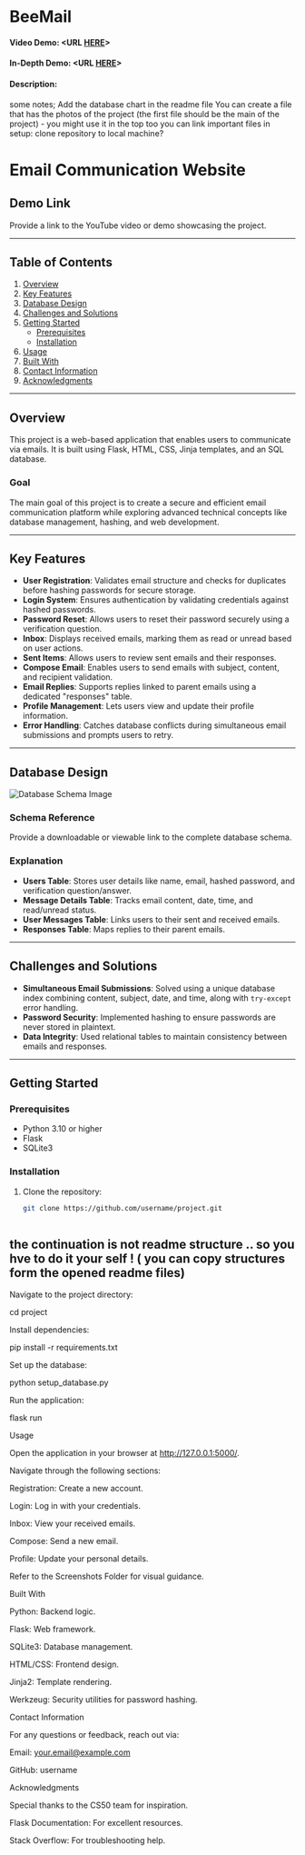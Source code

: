 # BeeMail
#### Video Demo:  <URL [HERE](https://youtu.be/HhA8Dpr6IvQ)>
#### In-Depth Demo: <URL [HERE](https://youtu.be/k5HBm5l-yJ8?si=QjAO20z61ZZukZP7)>
#### Description:

some notes;
Add the database chart in the readme file
You can create a file that has the photos of the project (the first file should be the main of the project) - you might use it in the top too
you can link important files
in setup: 
clone repository to local machine?




# Email Communication Website

## Demo Link
Provide a link to the YouTube video or demo showcasing the project.

---

## Table of Contents
1. [Overview](#overview)
2. [Key Features](#key-features)
3. [Database Design](#database-design)
4. [Challenges and Solutions](#challenges-and-solutions)
5. [Getting Started](#getting-started)
   - [Prerequisites](#prerequisites)
   - [Installation](#installation)
6. [Usage](#usage)
7. [Built With](#built-with)
8. [Contact Information](#contact-information)
9. [Acknowledgments](#acknowledgments)

---

## Overview
This project is a web-based application that enables users to communicate via emails. 
It is built using Flask, HTML, CSS, Jinja templates, and an SQL database.

### Goal
The main goal of this project is to create a secure and efficient email communication platform while exploring advanced technical concepts like database management, hashing, and web development.

---

## Key Features
- **User Registration**: Validates email structure and checks for duplicates before hashing passwords for secure storage.
- **Login System**: Ensures authentication by validating credentials against hashed passwords.
- **Password Reset**: Allows users to reset their password securely using a verification question.
- **Inbox**: Displays received emails, marking them as read or unread based on user actions.
- **Sent Items**: Allows users to review sent emails and their responses.
- **Compose Email**: Enables users to send emails with subject, content, and recipient validation.
- **Email Replies**: Supports replies linked to parent emails using a dedicated "responses" table.
- **Profile Management**: Lets users view and update their profile information.
- **Error Handling**: Catches database conflicts during simultaneous email submissions and prompts users to retry.

---

## Database Design
![Database Schema Image](#) <!-- Add a link or embed the image here -->

### Schema Reference
Provide a downloadable or viewable link to the complete database schema.

### Explanation
- **Users Table**: Stores user details like name, email, hashed password, and verification question/answer.
- **Message Details Table**: Tracks email content, date, time, and read/unread status.
- **User Messages Table**: Links users to their sent and received emails.
- **Responses Table**: Maps replies to their parent emails.

---

## Challenges and Solutions
- **Simultaneous Email Submissions**: Solved using a unique database index combining content, subject, date, and time, along with `try-except` error handling.
- **Password Security**: Implemented hashing to ensure passwords are never stored in plaintext.
- **Data Integrity**: Used relational tables to maintain consistency between emails and responses.

---

## Getting Started

### Prerequisites
- Python 3.10 or higher
- Flask
- SQLite3

### Installation
1. Clone the repository:
   ```bash
   git clone https://github.com/username/project.git



## the continuation is not readme structure .. so you hve to do it your self ! ( you can copy structures form the opened readme files)

Navigate to the project directory:

cd project

Install dependencies:

pip install -r requirements.txt

Set up the database:

python setup_database.py

Run the application:

flask run

Usage

Open the application in your browser at http://127.0.0.1:5000/.

Navigate through the following sections:

Registration: Create a new account.

Login: Log in with your credentials.

Inbox: View your received emails.

Compose: Send a new email.

Profile: Update your personal details.

Refer to the Screenshots Folder for visual guidance. 

Built With

Python: Backend logic.

Flask: Web framework.

SQLite3: Database management.

HTML/CSS: Frontend design.

Jinja2: Template rendering.

Werkzeug: Security utilities for password hashing.

Contact Information

For any questions or feedback, reach out via:

Email: your.email@example.com

GitHub: username

Acknowledgments

Special thanks to the CS50 team for inspiration.

Flask Documentation: For excellent resources.

Stack Overflow: For troubleshooting help.
